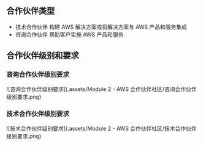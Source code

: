 ## 合作伙伴类型

- 技术合作伙伴
    构建 AWS 解决方案或将解决方案与 AWS 产品和服务集成
- 咨询合作伙伴
    帮助客户实施 AWS 产品和服务

## 合作伙伴级别和要求

### 咨询合作伙伴级别要求

![咨询合作伙伴级别要求](.assets/Module 2 - AWS 合作伙伴社区/咨询合作伙伴级别要求.png)

### 技术合作伙伴级别要求

![技术合作伙伴级别要求](.assets/Module 2 - AWS 合作伙伴社区/技术合作伙伴级别要求.png)

